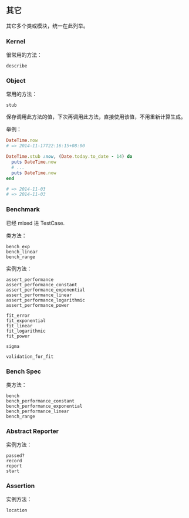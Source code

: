 ## 其它

其它多个类或模块，统一在此列举。

### Kernel

很常用的方法：

```
describe
```

### Object

常用的方法：

```
stub
```

保存调用此方法的值，下次再调用此方法，直接使用该值，不用重新计算生成。

举例：

```ruby
DateTime.now
# => 2014-11-17T22:16:15+08:00

DateTime.stub :now, (Date.today.to_date - 14) do
  puts DateTime.now
  # ...
  puts DateTime.now
end

# => 2014-11-03
# => 2014-11-03
```

### Benchmark

已经 mixed 进 TestCase.

类方法：

```
bench_exp
bench_linear
bench_range
```

实例方法：

```
assert_performance
assert_performance_constant
assert_performance_exponential
assert_performance_linear
assert_performance_logarithmic
assert_performance_power

fit_error
fit_exponential
fit_linear
fit_logarithmic
fit_power

sigma

validation_for_fit
```

### Bench Spec

类方法：

```
bench
bench_performance_constant
bench_performance_exponential
bench_performance_linear
bench_range
```

### Abstract Reporter

实例方法：

```
passed?
record
report
start
```

### Assertion

实例方法：

```
location
```
